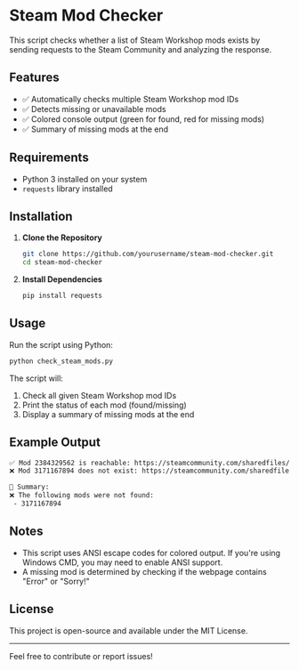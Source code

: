 # Steam Mod Checker

This script checks whether a list of Steam Workshop mods exists by sending requests to the Steam Community and analyzing the response.

## Features
- ✅ Automatically checks multiple Steam Workshop mod IDs
- ✅ Detects missing or unavailable mods
- ✅ Colored console output (green for found, red for missing mods)
- ✅ Summary of missing mods at the end

## Requirements
- Python 3 installed on your system
- `requests` library installed

## Installation

1. **Clone the Repository**
   ```sh
   git clone https://github.com/yourusername/steam-mod-checker.git
   cd steam-mod-checker
   ```

2. **Install Dependencies**
   ```sh
   pip install requests
   ```

## Usage

Run the script using Python:
```sh
python check_steam_mods.py
```

The script will:
1. Check all given Steam Workshop mod IDs
2. Print the status of each mod (found/missing)
3. Display a summary of missing mods at the end

## Example Output
```sh
✅ Mod 2384329562 is reachable: https://steamcommunity.com/sharedfiles/filedetails/?id=2384329562
❌ Mod 3171167894 does not exist: https://steamcommunity.com/sharedfiles/filedetails/?id=3171167894

🔎 Summary:
❌ The following mods were not found:
 - 3171167894
```

## Notes
- This script uses ANSI escape codes for colored output. If you're using Windows CMD, you may need to enable ANSI support.
- A missing mod is determined by checking if the webpage contains "Error" or "Sorry!"

## License
This project is open-source and available under the MIT License.

---

Feel free to contribute or report issues!

